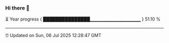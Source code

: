 ### Hi there 👋

⏳ Year progress { ███████████████▁▁▁▁▁▁▁▁▁▁▁▁▁▁▁ } 51.10 %

---

⏰ Updated on Sun, 06 Jul 2025 12:28:47 GMT
